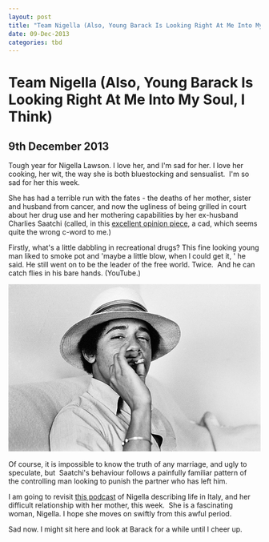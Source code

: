 ```yaml
---
layout: post
title: "Team Nigella (Also, Young Barack Is Looking Right At Me Into My Soul, I Think)"
date: 09-Dec-2013
categories: tbd
---
```


# Team Nigella (Also, Young Barack Is Looking Right At Me Into My Soul, I Think)

## 9th December 2013

Tough year for Nigella Lawson. I love her,   and I'm sad for her. I love her cooking,   her wit, the way she is both bluestocking and sensualist.  I'm so sad for her this week.

She has had a terrible run with the fates - the deaths of her mother, sister and husband from cancer, and now the ugliness of being grilled in court about her drug use and her mothering capabilities by her ex-husband Charlies Saatchi (called, in this <a href="http://www.smh.com.au/comment/julia-baird-nigella-lawson-the-victim-as-charles-saatchi-shows-his-cad-side-20131206-2ywk2.html">excellent opinion piece</a>, a cad, which seems quite the wrong c-word to me.)

Firstly, what's a little dabbling in recreational drugs? This fine looking young man liked to smoke pot and 'maybe a little blow, when I could get it, ' he said. He still went on to be the leader of the free world. Twice.  And he can catch flies in his bare hands. (YouTube.)

<img class="photo-horiz" src="/images/2013/12/obama_youth_04-16815-20090906-20.jpg" />

Of course, it is impossible to know the truth of any marriage, and ugly to speculate, but  Saatchi's behaviour follows a painfully familiar pattern of the controlling man looking to punish the partner who has left him.

I am going to revisit <a href="http://www.splendidtable.org/bio/nigella-lawson">this podcast</a> of Nigella describing life in Italy, and her difficult relationship with her mother, this week.  She is a fascinating woman, Nigella. I hope she moves on swiftly from this awful period.

Sad now. I might sit here and look at Barack for a while until I cheer up.
